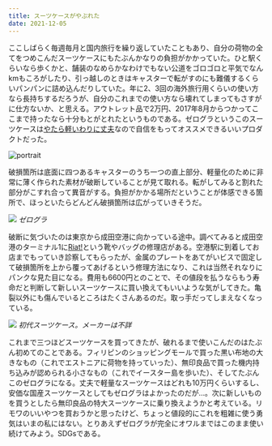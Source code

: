 ```yaml
---
title: スーツケースがやぶれた
date: 2021-12-05
---
```


ここしばらく毎週毎月と国内旅行を繰り返していたこともあり、自分の荷物の全てをつめこんだスーツケースにもたぶんかなりの負担がかかっていた。ひと駅くらいなら歩くかと、舗装のなめらかなわけでもない公道をゴロゴロと平気でなんkmもころがしたり、引っ越しのときはキャスターで転がすのにも難儀するくらいパンパンに詰め込んだりしていた。年に2、3回の海外旅行用くらいの使い方なら長持ちするだろうが、自分のこれまでの使い方なら壊れてしまってもさすがに仕方ないか、と思える。アウトレット品で2万円、2017年8月からつかってここまで持ったなら十分もとがとれたというものである。ゼログラというこのスーツケースは[やたら軽いわりに丈夫](https://the360.life/U1301.doit?id=425)なので自信をもってオススメできるいいプロダクトだった。

![portrait](https://photos.smugmug.com/photos/i-4tSCRMf/0/9676a91a/X3/i-4tSCRMf-X3.jpg)

破損箇所は底面に四つあるキャスターのうち一つの直上部分、軽量化のために非常に薄く作られた素材が破断していることが見て取れる。転がしてみると割れた部分がこすれ合って異音がする。負担がかかる場所だということが体感できる箇所で、ほっといたらどんどん破損箇所は広がっていきそうだ。

![](https://photos.smugmug.com/photos/i-SnSBnWg/0/97497665/X3/i-SnSBnWg-X3.jpg)
*ゼログラ*

破断に気づいたのは東京から成田空港に向かっている途中。調べてみると成田空港のターミナル1に[Riat!](https://www.narita-airport.jp/jp/service/svc_08)という靴やバッグの修理店がある。空港駅に到着してお店までもっていき診察してもらったが、金属のプレートをあてがいビスで固定して破損箇所を上から覆ってあげるという修理方法になり、これは当然それなりにパンクな見た目になる。費用も6600円とのことで、その値段を払うならもう寿命だと判断して新しいスーツケースに買い換えてもいいような気がしてきた。亀裂以外にも傷んでいるところはたくさんあるのだ。取っ手だってしまえなくなっている。

![](https://photos.smugmug.com/photos/i-WxsD5n4/0/21977b62/X3/i-WxsD5n4-X3.jpg)
*初代スーツケース。メーカーは不詳*

これまで三つほどスーツケースを買ってきたが、破れるまで使いこんだのはたぶん初めてのことである。フィリピンのショッピングモールで買った黒い布地の大きなもの（これでエストニアに荷物を持っていった）、無印良品で買った機内持ち込みが認められる小さなもの（これでイースター島を歩いた）、そしてたぶんこのゼログラになる。丈夫で軽量なスーツケースはどれも10万円くらいするし、安価な国産スーツケースとしてもゼログラはよかったのだが…。次に新しいものを買うとしたら無印良品の特大スーツケースに乗り換えようかと考えている。リモワのいいやつを買おうかと思ったけど、ちょっと値段的にこれを粗雑に使う勇気はいまの私にはない。とりあえずゼログラが完全にオワルまではこのまま使い続けてみよう。SDGsである。
